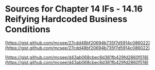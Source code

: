 # Sources for Chapter 14 IFs - 14.16 Reifying Hardcoded Business Conditions


[https://gist.github.com/mcsee/27cdd48bf20694b735f7d5914c086022](https://gist.github.com/mcsee/27cdd48bf20694b735f7d5914c086022)

[https://gist.github.com/mcsee/d43ab068cbec6d361fb429fd2860f518](https://gist.github.com/mcsee/d43ab068cbec6d361fb429fd2860f518)